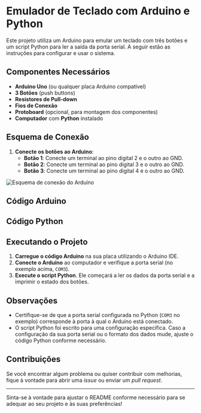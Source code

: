 # Emulador de Teclado com Arduino e Python

Este projeto utiliza um Arduino para emular um teclado com três botões e um script Python para ler a saída da porta serial. A seguir estão as instruções para configurar e usar o sistema.

## Componentes Necessários

- **Arduino Uno** (ou qualquer placa Arduino compatível)
- **3 Botões** (push buttons)
- **Resistores de Pull-down**
- **Fios de Conexão**
- **Protoboard** (opcional, para montagem dos componentes)
- **Computador** com **Python** instalado

## Esquema de Conexão

1. **Conecte os botões ao Arduino**:
   - **Botão 1**: Conecte um terminal ao pino digital 2 e o outro ao GND.
   - **Botão 2**: Conecte um terminal ao pino digital 3 e o outro ao GND.
   - **Botão 3**: Conecte um terminal ao pino digital 4 e o outro ao GND.

![Esquema de conexão do Arduíno](static/esquema-arduino.png)


## Código Arduino


## Código Python



## Executando o Projeto

1. **Carregue o código Arduino** na sua placa utilizando o Arduino IDE.
2. **Conecte o Arduino** ao computador e verifique a porta serial (no exemplo acima, `COM3`).
3. **Execute o script Python**. Ele começará a ler os dados da porta serial e a imprimir o estado dos botões.

## Observações

- Certifique-se de que a porta serial configurada no Python (`COM3` no exemplo) corresponde à porta à qual o Arduino está conectado.
- O script Python foi escrito para uma configuração específica. Caso a configuração da sua porta serial ou o formato dos dados mude, ajuste o código Python conforme necessário.

## Contribuições

Se você encontrar algum problema ou quiser contribuir com melhorias, fique à vontade para abrir uma *issue* ou enviar um *pull request*.

---

Sinta-se à vontade para ajustar o README conforme necessário para se adequar ao seu projeto e às suas preferências!
